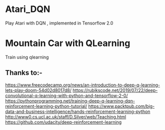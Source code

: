 # Atari_DQN
Play Atari with DQN , implemented in Tensorflow 2.0 

# Mountain Car with QLearning
Train using qlearning

## Thanks to:-
https://www.freecodecamp.org/news/an-introduction-to-deep-q-learning-lets-play-doom-54d02d8017d8/
https://rubikscode.net/2019/07/22/deep-convolutional-q-learning-with-python-and-tensorflow-2-0/
https://pythonprogramming.net/training-deep-q-learning-dqn-reinforcement-learning-python-tutorial/
https://www.packtpub.com/big-data-and-business-intelligence/hands-reinforcement-learning-python
http://www0.cs.ucl.ac.uk/staff/D.Silver/web/Teaching.html
https://github.com/udacity/deep-reinforcement-learning
